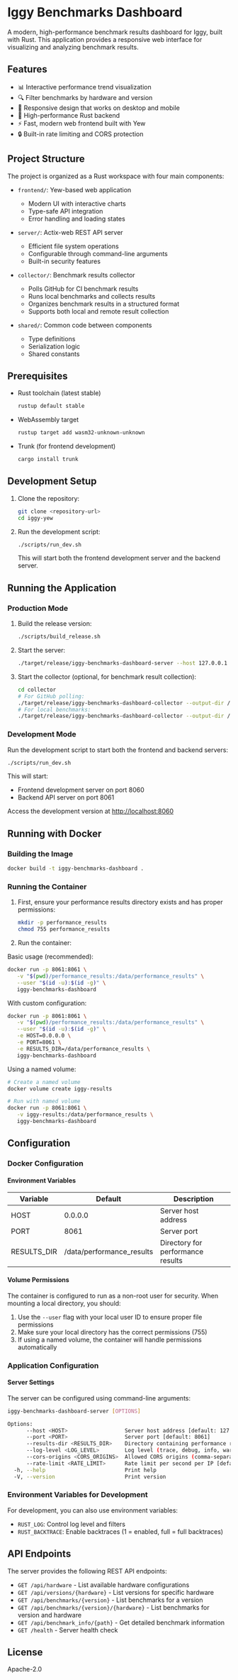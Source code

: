 # Iggy Benchmarks Dashboard

A modern, high-performance benchmark results dashboard for Iggy, built with Rust. This application provides a responsive web interface for visualizing and analyzing benchmark results.

## Features

- 📊 Interactive performance trend visualization
- 🔍 Filter benchmarks by hardware and version
- 📱 Responsive design that works on desktop and mobile
- 🚀 High-performance Rust backend
- ⚡ Fast, modern web frontend built with Yew
- 🔒 Built-in rate limiting and CORS protection

## Project Structure

The project is organized as a Rust workspace with four main components:

- `frontend/`: Yew-based web application
  - Modern UI with interactive charts
  - Type-safe API integration
  - Error handling and loading states

- `server/`: Actix-web REST API server
  - Efficient file system operations
  - Configurable through command-line arguments
  - Built-in security features

- `collector/`: Benchmark results collector
  - Polls GitHub for CI benchmark results
  - Runs local benchmarks and collects results
  - Organizes benchmark results in a structured format
  - Supports both local and remote result collection

- `shared/`: Common code between components
  - Type definitions
  - Serialization logic
  - Shared constants

## Prerequisites

- Rust toolchain (latest stable)

  ```bash
  rustup default stable
  ```

- WebAssembly target

  ```bash
  rustup target add wasm32-unknown-unknown
  ```

- Trunk (for frontend development)

  ```bash
  cargo install trunk
  ```

## Development Setup

1. Clone the repository:

   ```bash
   git clone <repository-url>
   cd iggy-yew
   ```

2. Run the development script:

   ```bash
   ./scripts/run_dev.sh
   ```

   This will start both the frontend development server and the backend server.

## Running the Application

### Production Mode

1. Build the release version:

   ```bash
   ./scripts/build_release.sh
   ```

2. Start the server:

   ```bash
   ./target/release/iggy-benchmarks-dashboard-server --host 127.0.0.1 --port 8061
   ```

3. Start the collector (optional, for benchmark result collection):

   ```bash
   cd collector
   # For GitHub polling:
   ./target/release/iggy-benchmarks-dashboard-collector --output-dir /path/to/results poll-github --git-ref master --interval-seconds 300
   # For local benchmarks:
   ./target/release/iggy-benchmarks-dashboard-collector --output-dir /path/to/results local-benchmark --directory /path/to/iggy --git-ref master --count 5
   ```

### Development Mode

Run the development script to start both the frontend and backend servers:

```bash
./scripts/run_dev.sh
```

This will start:

- Frontend development server on port 8060
- Backend API server on port 8061

Access the development version at <http://localhost:8060>

## Running with Docker

### Building the Image

```bash
docker build -t iggy-benchmarks-dashboard .
```

### Running the Container

1. First, ensure your performance results directory exists and has proper permissions:

   ```bash
   mkdir -p performance_results
   chmod 755 performance_results
   ```

2. Run the container:

Basic usage (recommended):

   ```bash
   docker run -p 8061:8061 \
      -v "$(pwd)/performance_results:/data/performance_results" \
      --user "$(id -u):$(id -g)" \
      iggy-benchmarks-dashboard
   ```

With custom configuration:

   ```bash
   docker run -p 8061:8061 \
      -v "$(pwd)/performance_results:/data/performance_results" \
      --user "$(id -u):$(id -g)" \
      -e HOST=0.0.0.0 \
      -e PORT=8061 \
      -e RESULTS_DIR=/data/performance_results \
      iggy-benchmarks-dashboard
   ```

Using a named volume:

   ```bash
   # Create a named volume
   docker volume create iggy-results

   # Run with named volume
   docker run -p 8061:8061 \
      -v iggy-results:/data/performance_results \
      iggy-benchmarks-dashboard
   ```

## Configuration

### Docker Configuration

#### Environment Variables

| Variable | Default | Description |
|----------|---------|-------------|
| HOST | 0.0.0.0 | Server host address |
| PORT | 8061 | Server port |
| RESULTS_DIR | /data/performance_results | Directory for performance results |

#### Volume Permissions

The container is configured to run as a non-root user for security. When mounting a local directory, you should:

1. Use the `--user` flag with your local user ID to ensure proper file permissions
2. Make sure your local directory has the correct permissions (755)
3. If using a named volume, the container will handle permissions automatically

### Application Configuration

#### Server Settings

The server can be configured using command-line arguments:

```bash
iggy-benchmarks-dashboard-server [OPTIONS]

Options:
      --host <HOST>                  Server host address [default: 127.0.0.1]
      --port <PORT>                  Server port [default: 8061]
      --results-dir <RESULTS_DIR>    Directory containing performance results [default: ./performance_results]
      --log-level <LOG_LEVEL>        Log level (trace, debug, info, warn, error) [default: info]
      --cors-origins <CORS_ORIGINS>  Allowed CORS origins (comma-separated) [default: *]
      --rate-limit <RATE_LIMIT>      Rate limit per second per IP [default: 500]
  -h, --help                         Print help
  -V, --version                      Print version
```

### Environment Variables for Development

For development, you can also use environment variables:

- `RUST_LOG`: Control log level and filters
- `RUST_BACKTRACE`: Enable backtraces (1 = enabled, full = full backtraces)

## API Endpoints

The server provides the following REST API endpoints:

- `GET /api/hardware` - List available hardware configurations
- `GET /api/versions/{hardware}` - List versions for specific hardware
- `GET /api/benchmarks/{version}` - List benchmarks for a version
- `GET /api/benchmarks/{version}/{hardware}` - List benchmarks for version and hardware
- `GET /api/benchmark_info/{path}` - Get detailed benchmark information
- `GET /health` - Server health check

## License

Apache-2.0

